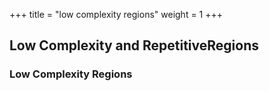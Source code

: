 
+++
title = "low complexity regions"
weight = 1
+++




## Low Complexity and RepetitiveRegions




### Low Complexity Regions